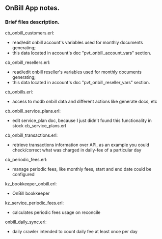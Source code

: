 ## OnBill App notes.

### Brief files description.

cb_onbill_customers.erl:
- read/edit onbill account's variables used for monthly documents generating;
- this data located in account's doc "pvt_onbill_account_vars" section.

cb_onbill_resellers.erl:
- read/edit onbill reseller's variables used for monthly documents generating;
- this data located in account's doc "pvt_onbill_reseller_vars" section.

cb_onbills.erl:
- access to modb onbill data and different actions like generate docs, etc

cb_onbill_service_plans.erl:
- edit service_plan doc, because I just didn't found this functionality in stock cb_service_plans.erl

cb_onbill_transactions.erl:
- retrieve transactions information over API, as an example you could check/correct what was charged in daily-fee of a particular day

cb_periodic_fees.erl:
- manage periodic fees, like monthly fees, start and end date could be configured

kz_bookkeeper_onbill.erl:
- OnBill bookkeeper

kz_service_periodic_fees.erl:
- calculates periodic fees usage on reconcile

onbill_daily_sync.erl:
- daily crawler intended to count daily fee at least once per day
 

